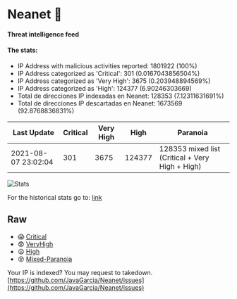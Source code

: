 # Neanet :hocho:
#### Threat intelligence feed
#### The stats:

- IP Address with malicious activities reported: 1801922 (100%)
- IP Address categorized as 'Critical':  301 (0.0167043856504%)
- IP Address categorized as 'Very High':  3675 (0.203948894569%)
- IP Address categorized as 'High':  124377 (6.90246303669)
- Total de direcciones IP indexadas en Neanet:  128353 (7.12311631691%)
- Total de direcciones IP descartadas en Neanet:  1673569 (92.8768836831%)

| Last Update | Critical | Very High | High | Paranoia |
| --- | --- | --- | --- | --- |
| 2021-08-07 23:02:04 | 301 | 3675 | 124377 | 128353 mixed list (Critical + Very High + High)|

![Stats](https://docs.google.com/spreadsheets/d/e/2PACX-1vSnaNMIXVabIpDJjufMlzH7poXnshF3mgd8Is1g9ytUEzVsP5my4Trn8f-xkoLLQ38xpL3HtmUexLo6/pubchart?oid=501124687&format=image)

For the historical stats go to: [link](/stats.csv)
## Raw
- :scream: [Critical](https://raw.githubusercontent.com/JavaGarcia/Neanet/master/blacklists/neanet_critical.txt)
- :fearful: [VeryHigh](https://raw.githubusercontent.com/JavaGarcia/Neanet/master/blacklists/neanet_veryHigh.txtt)
- :frowning: [High](https://raw.githubusercontent.com/JavaGarcia/Neanet/master/blacklists/neanet_high.txt)
- :dizzy_face: [Mixed-Paranoia](https://raw.githubusercontent.com/JavaGarcia/Neanet/master/blacklists/neanet_all.txt)


Your IP is indexed? You may request to takedown. [https://github.com/JavaGarcia/Neanet/issues](https://github.com/JavaGarcia/Neanet/issues)


















































































































































































































































































































































































































































































































































































































































































































































































































































































































































































































































































































































































































































































































































































































































































































































































































































































































































































































































































































































































































































































































































































































































































































































































































































































































































































































































































































































































































































































































































































































































































































































































































































































































































































































































































































































































































































































































































































































































































































































































































































































































































































































































































































































































































































































































































































































































































































































































































































































































































































































































































































































































































































































































































































































































































































































































































































































































































































































































































































































































































































































































































































































































































































































































































































































































































































































































































































































































































































































































































































































































































































































































































































































































































































































































































































































































































































































































































































































































































































































































































































































































































































































































